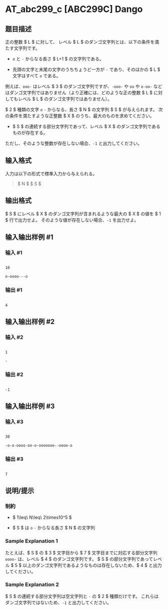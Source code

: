 # AT_abc299_c [ABC299C] Dango

## 题目描述

[problemUrl]: https://atcoder.jp/contests/abc299/tasks/abc299_c

正の整数 $ L $ に対して、 レベル $ L $ のダンゴ文字列とは、以下の条件を満たす文字列です。

- `o` と `-` からなる長さ $ L+1 $ の文字列である。
- 先頭の文字と末尾の文字のうちちょうど一方が `-` であり、そのほかの $ L $ 文字はすべて `o` である。
 
例えば、`ooo-` はレベル $ 3 $ のダンゴ文字列ですが、`-ooo-` や `oo` や `o-oo-` などはダンゴ文字列ではありません（より正確には、どのような正の整数 $ L $ に対してもレベル $ L $ のダンゴ文字列ではありません）。

$ 2 $ 種類の文字 `o` `-` からなる、長さ $ N $ の文字列 $ S $ が与えられます。 次の条件を満たすような正整数 $ X $ のうち、最大のものを求めてください。

- $ S $ の連続する部分文字列であって、レベル $ X $ のダンゴ文字列であるものが存在する。
 
ただし、そのような整数が存在しない場合、`-1` と出力してください。

## 输入格式

入力は以下の形式で標準入力から与えられる。

> $ N $ $ S $

## 输出格式

$ S $ にレベル $ X $ のダンゴ文字列が含まれるような最大の $ X $ の値を $ 1 $ 行で出力せよ。 そのような値が存在しない場合、`-1` を出力せよ。

## 输入输出样例 #1

### 输入 #1

```
10
o-oooo---o
```

### 输出 #1

```
4
```

## 输入输出样例 #2

### 输入 #2

```
1
-
```

### 输出 #2

```
-1
```

## 输入输出样例 #3

### 输入 #3

```
30
-o-o-oooo-oo-o-ooooooo--oooo-o
```

### 输出 #3

```
7
```

## 说明/提示

### 制約

- $ 1\leq\ N\leq\ 2\times10^5 $
- $ S $ は `o` `-` からなる長さ $ N $ の文字列
 
### Sample Explanation 1

たとえば、$ S $ の $ 3 $ 文字目から $ 7 $ 文字目までに対応する部分文字列 `oooo-` は、レベル $ 4 $ のダンゴ文字列です。 $ S $ の部分文字列であってレベル $ 5 $ 以上のダンゴ文字列であるようなものは存在しないため、$ 4 $ と出力してください。

### Sample Explanation 2

$ S $ の連続する部分文字列は空文字列と `-` の $ 2 $ 種類だけです。 これらはダンゴ文字列ではないため、`-1` と出力してください。